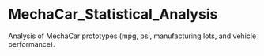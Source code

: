 # MechaCar_Statistical_Analysis
Analysis of MechaCar prototypes (mpg, psi, manufacturing lots, and vehicle performance).
